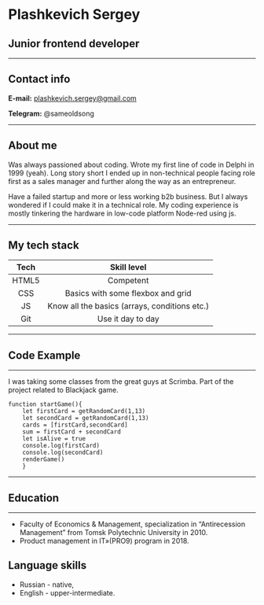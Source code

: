 # Plashkevich Sergey
## Junior frontend developer
***
## Contact info
**E-mail:** plashkevich.sergey@gmail.com


**Telegram:** @sameoldsong
***
## About me
Was always passioned about coding. Wrote my first line of code in Delphi in 1999 (yeah). Long story short I ended up in non-technical people facing role first as a sales manager and further along the way as an entrepreneur.

Have a failed startup and more or less working b2b business. But I always wondered if I could make it in a technical role. My coding experience is mostly tinkering the hardware in low-code platform Node-red using js. 
***
## My tech stack
|    Tech     | Skill level |
|:-----------:|:------------------------------------:|
|HTML5      |   Competent |
|CSS        |   Basics with some flexbox and grid |
|JS         |   Know all the basics (arrays, conditions etc.) |
|Git        | Use it day to day |
***
## Code Example
***
I was taking some classes from the great guys at Scrimba. Part of the project related to Blackjack game.
```
function startGame(){
    let firstCard = getRandomCard(1,13)
    let secondCard = getRandomCard(1,13)
    cards = [firstCard,secondCard]
    sum = firstCard + secondCard
    let isAlive = true
    console.log(firstCard)
    console.log(secondCard)
    renderGame()
    }
```
***
## Education
***
* Faculty of Economics & Management, specialization in “Antirecession Management” from Tomsk Polytechnic University in 2010.
* Product management in IT»(PRO9) program in 2018.


## Language skills
* Russian - native,
* English - upper-intermediate.
